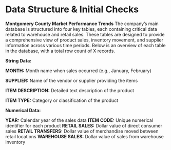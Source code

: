 # Data Structure & Initial Checks
**Montgomery County Market Performance Trends**
The company’s main database is structured into four key tables, each containing critical data related to warehouse and retail sales. These tables are designed to provide a comprehensive view of product sales, inventory movement, and supplier information across various time periods. Below is an overview of each table in the database, with a total row count of X records.

**String Data:**

**MONTH:** Month name when sales occurred (e.g., January, February)

**SUPPLIER:** Name of the vendor or supplier providing the items

**ITEM DESCRIPTION:** Detailed text description of the product

**ITEM TYPE:** Category or classification of the product

**Numerical Data:**

**YEAR:** Calendar year of the sales data
**ITEM CODE:** Unique numerical identifier for each product
**RETAIL SALES:** Dollar value of direct consumer sales
**RETAIL TRANSFERS:** Dollar value of merchandise moved between retail locations
**WAREHOUSE SALES:** Dollar value of sales from warehouse inventory
